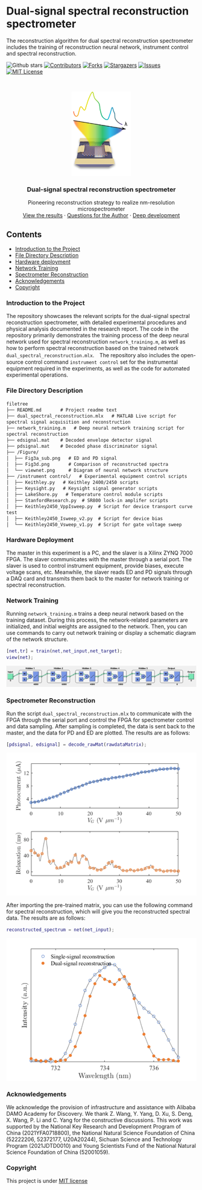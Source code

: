 # **Dual-signal spectral reconstruction spectrometer** 

The reconstruction algorithm for dual spectral reconstruction spectrometer includes the training of reconstruction neural network, instrument control and spectral reconstruction.

<!-- PROJECT SHIELDS -->

![Github stars](https://img.shields.io/github/stars/iCalculate/Dual-spectral-reconstruction.svg)
[![Contributors][contributors-shield]][contributors-url]
[![Forks][forks-shield]][forks-url]
[![Stargazers][stars-shield]][stars-url]
[![Issues][issues-shield]][issues-url]
[![MIT License][license-shield]][license-url]

<!-- PROJECT LOGO -->
<br />

<p align="center">
  <a href="https://github.com/iCalculate/Dual-spectral-reconstruction/">
    <img src="Figure/logo.png" alt="Logo" width="158" height="223">
  </a>
  <h3 align="center">Dual-signal spectral reconstruction spectrometer</h3>
  <p align="center">
    Pioneering reconstruction strategy to realize nm-resolution microspectrometer
    <br />
    <a href="https://github.com/iCalculate/Dual-spectral-reconstruction">View the results</a>
    ·
    <a href="https://github.com/iCalculate/Dual-spectral-reconstruction/issues">Questions for the Author</a>
    ·
    <a href="hhttps://github.com/iCalculate/Dual-spectral-reconstruction//issues">Deep development</a>
  </p>

</p>




## Contents

- [Introduction to the Project](#introduction-to-the-project)
- [File Directory Description](#file-directory-description)
- [Hardware deployment](#hardware-deployment)
- [Network Training](#network-training)
- [Spectrometer Reconstruction](#spectrometer-reconstruction)
- [Acknowledgements](#acknowledgements)
- [Copyright](#copyright)

### Introduction to the Project
The repository showcases the relevant scripts for the dual-signal spectral reconstruction spectrometer, with detailed experimental procedures and physical analysis documented in the research report. The code in the repository primarily demonstrates the training process of the deep neural network used for spectral reconstruction `network_training.m`, as well as how to perform spectral reconstruction based on the trained network `dual_spectral_reconstruction.mlx`.　The repository also includes the open-source control command `instrument control` set for the instrumental equipment required in the experiments, as well as the code for automated experimental operations.

### File Directory Description

```
filetree 
├── README.md		# Project readme text
├── dual_spectral_reconstruction.mlx   # MATLAB Live script for spectral signal acquisition and reconstruction
├── network_training.m   # Deep neural network training script for spectral reconstruction
├── edsignal.mat    # Decoded envelope detector signal
├── pdsignal.mat    # Decoded phase discriminator signal
├── /Figure/
│  ├── Fig3a_sub.png   # ED and PD signal
│  ├── Fig3d.png       # Comparison of reconstructed spectra
│  └── viewnet.png     # Diagram of neural network structure
├── /instrument control/   # Experimental equipment control scripts
│  ├── Keithley.py   # Keithley 2400/2450 scripts
│  ├── Keysight.py   # Keysight signal generator scripts
│  ├── LakeShore.py   # Temperature control module scripts
│  ├── StanfordResearch.py  # SR800 lock-in amplifer scripts
│  ├── Keithley2450_VppIsweep.py  # Script for device transport curve test
│  ├── Keithley2450_Isweep_v2.py  # Script for device bias
│  └── Keithley2450_Vsweep_v1.py  # Script for gate voltage sweep
```
### Hardware Deployment

The master in this experiment is a PC, and the slaver is a Xilinx ZYNQ 7000 FPGA. The slaver communicates with the master through a serial port. The slaver is used to control instrument equipment, provide biases, execute voltage scans, etc. Meanwhile, the slaver reads ED and PD signals through a DAQ card and transmits them back to the master for network training or spectral reconstruction.

### Network Training

Running `network_training.m` trains a deep neural network based on the training dataset. During this process, the network-related parameters are initialized, and initial weights are assigned to the network. Then, you can use commands to carry out network training or display a schematic diagram of the network structure.
```matlab
[net,tr] = train(net,net_input,net_target);
view(net);
```
![viewnet](Figure/viewnet.png)

### Spectrometer Reconstruction

Run the script `dual_spectral_reconstruction.mlx` to communicate with the FPGA through the serial port and control the FPGA for spectrometer control and data sampling. After sampling is completed, the data is sent back to the master, and the data for PD and ED are plotted. The results are as follows:
```matlab
[pdsignal, edsignal] = decode_rawMat(rawdataMatrix); 
```
![Fig3a_sub](Figure/Fig3a_sub.png)


After importing the pre-trained matrix, you can use the following command for spectral reconstruction, which will give you the reconstructed spectral data. The results are as follows:
```matlab
reconstructed_spectrum = net(net_input);
```

![Fig3a_sub](Figure/Fig3d.png)

### Acknowledgements 

We acknowledge the provision of infrastructure and assistance with Alibaba DAMO Academy for Discovery. We thank Z. Wang, Y. Yang, D. Xu, S. Deng, X. Wang, P. Li and C. Yang for the constructive discussions. This work was supported by the National Key Research and Development Program of China (2021YFA0718800), the National Natural Science Foundation of China (52222206, 52372177, U20A20244), Sichuan Science and Technology Program (2021JDTD0010) and Young Scientists Fund of the National Natural Science Foundation of China (52001059).

### Copyright

This project is under [MIT license](https://mit-license.org/)

<!-- links -->

[your-project-path]:iCalculate/Dual-spectral-reconstruction
[contributors-shield]: https://img.shields.io/github/contributors/iCalculate/Dual-spectral-reconstruction.svg?style=flat-square
[contributors-url]: https://github.com/iCalculate/Dual-spectral-reconstruction/graphs/contributors
[forks-shield]: https://img.shields.io/github/forks/iCalculate/Dual-spectral-reconstruction.svg?style=flat-square
[forks-url]: https://github.com/iCalculate/Dual-spectral-reconstruction/network/members
[stars-shield]: https://img.shields.io/github/stars/iCalculate/Dual-spectral-reconstruction.svg?style=flat-square
[stars-url]: https://github.com/iCalculate/Dual-spectral-reconstruction/stargazers
[issues-shield]: https://img.shields.io/github/issues/iCalculate/Dual-spectral-reconstruction.svg?style=flat-square
[issues-url]: https://img.shields.io/github/issues/iCalculate/Dual-spectral-reconstruction.svg
[license-shield]: https://img.shields.io/github/license/iCalculate/Dual-spectral-reconstruction.svg?style=flat-square
[license-url]: https://github.com/iCalculate/Dual-spectral-reconstruction/blob/main/LICENSE.txt
